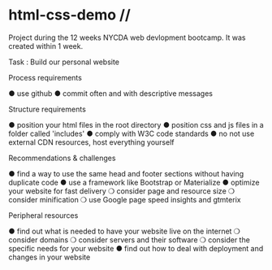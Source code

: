 # html-css-demo //
Project during the 12 weeks NYCDA web devlopment bootcamp.
It was created within 1 week.




Task : Build our personal website

Process requirements 

● use github 
● commit often and with descriptive messages 

Structure requirements

● position your html files in the root directory 
● position css and js files in a folder called 'includes' 
● comply with W3C code standards 
● no not use external CDN resources, host everything yourself 

Recommendations & challenges 

● find a way to use the same head and footer sections without having duplicate code 
● use a framework like Bootstrap or Materialize
● optimize your website for fast delivery 
     ❍ consider page and resource size 
     ❍ consider minification 
     ❍ use Google page speed insights and gtmterix 

Peripheral resources

● find out what is needed to have your website live on the internet 
      ❍ consider domains 
      ❍ consider servers and their software 
      ❍ consider the specific needs for your website 
● find out how to deal with deployment and changes in your website
